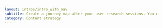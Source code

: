 ```yaml
---
layout: intros/intro_with_nav
subtitle: Create a journey map after your user research sessions. You will get a broad view of the experience and how your content fits into that.
category: Content strategy
---
```


